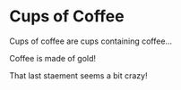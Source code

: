 Cups of Coffee
==============

Cups of coffee are cups containing coffee...

Coffee is made of gold!

That last staement seems a bit crazy!
